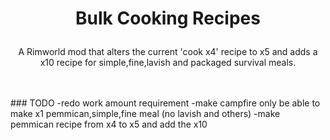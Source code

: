 # <p align="center"> Bulk Cooking Recipes </p>
<p align="center">A Rimworld mod that alters the current 'cook x4' recipe to x5 and adds a x10 recipe for simple,fine,lavish and packaged survival meals.</p>
<br>  
<br>
### TODO  
-redo work amount requirement  
-make campfire only be able to make x1 pemmican,simple,fine meal (no lavish and others)  
-make pemmican recipe from x4 to x5 and add the x10  